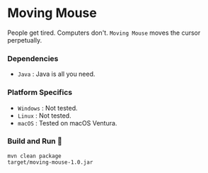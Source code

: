 # Moving Mouse

People get tired. Computers don't. `Moving Mouse` moves the cursor perpetually.

### Dependencies
* `Java` : Java is all you need.

### Platform Specifics
* `Windows` : Not tested.
* `Linux` : Not tested.
* `macOS` : Tested on macOS Ventura.

### Build and Run 🚀
```
mvn clean package
target/moving-mouse-1.0.jar
```

##